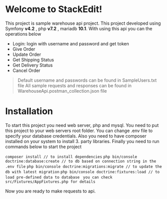 # Welcome to StackEdit!

This project is sample warehouse api project. 
This project developed using Symfony **v4.2** , php **v7.2** , mariadb **10.1**.
With using this api you can the operations below

- Login: login with username and password and get token 
- Give Order
- Update Order
- Get Shipping Status 
- Get Delivery Status
- Cancel Order

> Default username and passwords can be found in SampleUsers.txt file
> All sample requests and responses can be found in WarehouseApi.postman_collection.json file

# Installation

To start this project you need web server, php and mysql. 
You need to put this project to your web servers root folder.
You can change .env file to specify your database credentials.
Also you need to have composer installed on your system to install 3. party libraries.
Finally you need to run commands below to start the project

```composer install // to install dependencies``` 
```php bin/console doctrine:database:create // to db based on connection string in the .env file``` 
```php bin/console doctrine:migrations:migrate // to update the db with latest migration```
```php bin/console doctrine:fixtures:load // to load pre-defined data to database ```
```you can check src/Fixtures/AppFixtures.php for details```

Now you are ready to make requests to api.
